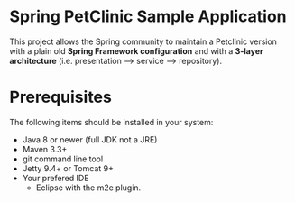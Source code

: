 # Spring PetClinic Sample Application  

This project allows the Spring community to maintain a Petclinic version with a plain old **Spring Framework configuration**
and with a **3-layer architecture** (i.e. presentation --> service --> repository).



# Prerequisites
The following items should be installed in your system:
* Java 8 or newer (full JDK not a JRE)
* Maven 3.3+ 
* git command line tool 
* Jetty 9.4+ or Tomcat 9+
* Your prefered IDE 
  * Eclipse with the m2e plugin.





